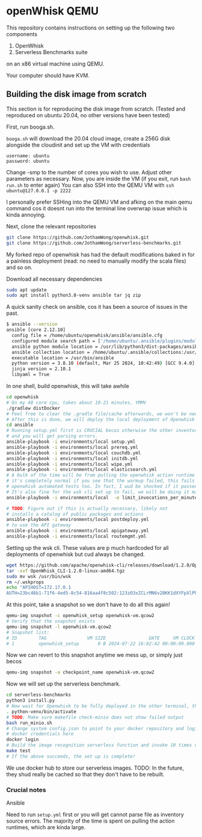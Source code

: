 # openWhisk QEMU

This repository contains instructions on setting up the following two components

1. OpenWhisk
2. Serverless Benchmarks suite

on an x86 virtual machine using QEMU.

Your computer should have KVM.

## Building the disk image from scratch

This section is for reproducing the disk image from scratch. (Tested and reproduced on ubuntu 20.04, no other versions have been tested)

First, run booga.sh.

`booga.sh` will download the 20.04 cloud image, create a 256G disk alongside the cloudinit and set up the VM with credentials

```
username: ubuntu
password: ubuntu
```

Change -smp to the number of cores you wish to use. Adjust other parameters as necessary.
Now, you are inside the VM (if you exit, run `bash run.sh` to enter again)
You can also SSH into the QEMU VM with `ssh ubuntu@127.0.0.1 -p 2222`

I personally prefer SSHing into the QEMU VM and afking on the main qemu command cos it doesnt run into
the terminal line overwrap issue which is kinda annoying.

Next, clone the relevant repositories

```bash
git clone https://github.com/JothamWong/openwhisk.git
git clone https://github.com/JothamWong/serverless-benchmarks.git
```

My forked repo of openwhisk has had the default modifications baked in for a painless deployment (read: no need to manually modify the scala files) and so on.

Download all necessary dependencies

```bash
sudo apt update
sudo apt install python3.8-venv ansible tar jq zip
```

A quick sanity check on ansible, cos it has been a source of issues in the past.
```bash 
$ ansible --version
ansible [core 2.12.10]
  config file = /home/ubuntu/openwhisk/ansible/ansible.cfg
  configured module search path = ['/home/ubuntu/.ansible/plugins/modules', '/usr/share/ansible/plugins/modules']
  ansible python module location = /usr/lib/python3/dist-packages/ansible
  ansible collection location = /home/ubuntu/.ansible/collections:/usr/share/ansible/collections
  executable location = /usr/bin/ansible
  python version = 3.8.10 (default, Mar 25 2024, 10:42:49) [GCC 9.4.0]
  jinja version = 2.10.1
  libyaml = True
```

In one shell, build openwhisk, this will take awhile

```bash
cd openwhisk
# On my 48 core cpu, takes about 10-21 minutes. YMMV
./gradlew distDocker
# Feel free to clear the .gradle file/cache afterwards, we won't be needing them anymore
# After this is done, we will deploy the local deployment of Openwhisk using ansible
cd ansible
# Running setup.yml first is CRUCIAL becos otherwise the other inventories wont be set up
# and you will get parsing errors.
ansible-playbook -i environments/local setup.yml
ansible-playbook -i environments/local prereq.yml
ansible-playbook -i environments/local couchdb.yml
ansible-playbook -i environments/local initdb.yml
ansible-playbook -i environments/local wipe.yml
ansible-playbook -i environments/local elasticsearch.yml
# A bulk of the time will be from pulling the openwhisk action runtime docker images
# it's completely normal if you see that the warmup failed, this fails on the official
# openwhisk automated tests too. In fact, I wud be shocked if it passed!
# It's also fine for the wsk cli set up to fail, we will be doing it manually
ansible-playbook -i environments/local  -e limit_invocations_per_minute=999999 -e limit_invocations_concurrent=999999 -e db_activation_backend=ElasticSearch openwhisk.yml

# TODO: Figure out if this is actually necessary, likely not
# installs a catalog of public packages and actions
ansible-playbook -i environments/local postdeploy.yml
# to use the API gateway
ansible-playbook -i environments/local apigateway.yml
ansible-playbook -i environments/local routemgmt.yml
```

Setting up the wsk cli. These values are p much hardcoded for all deployments of 
openwhisk but cud always be changed.
```bash
wget https://github.com/apache/openwhisk-cli/releases/download/1.2.0/OpenWhisk_CLI-1.2.0-linux-amd64.tgz
tar -xvf OpenWhisk_CLI-1.2.0-linux-amd64.tgz
sudo mv wsk /usr/bin/wsk
rm ~/.wskprops
echo "APIHOST=172.17.0.1
AUTH=23bc46b1-71f6-4ed5-8c54-816aa4f8c502:123zO3xZCLrMN6v2BKK1dXYFpXlPkccOFqm12CdAsMgRU4VrNZ9lyGVCGuMDGIwP" > ~/.wskprops
```

At this point, take a snapshot so we don't have to do all this again!

```bash
qemu-img snapshot -c openwhisk_setup openwhisk-vm.qcow2
# Verify that the snapshot exists
qemu-img snapshot -l openwhisk-vm.qcow2
# Snapshot list:
# ID        TAG               VM SIZE                DATE     VM CLOCK     ICOUNT
# 1         openwhisk_setup       0 B 2024-07-22 16:02:42 00:00:00.000          0
```

Now we can revert to this snapshot anytime we mess up, or simply just becos

```bash
qemu-img snapshot -a checkpoint_name openwhisk-vm.qcow2
```

Now we will set up the serverless benchmark.

```bash
cd serverless-benchmarks
python3 install.py
# Now wait for Openwhisk to be fully deployed in the other terminal, then proceed
. python-venv/bin/activate
# TODO: Make sure makefile check-minio does not show failed output
bash run_minio.sh
# Change system config.json to point to your docker repository and login with your
# docker credentials here
docker login
# Build the image recognition serverless function and invoke 10 times closed loop
make test
# If the above succeeds, the set up is complete!
```

We use docker hub to store our serverless images.
TODO: In the future, they shud really be cached so that they don't have to be rebuilt.

### Crucial notes

Ansible

Need to run `setup.yml` first or you will get cannot parse file as inventory source errors.
The majority of the time is spent on pulling the action runtimes, which are kinda large.

